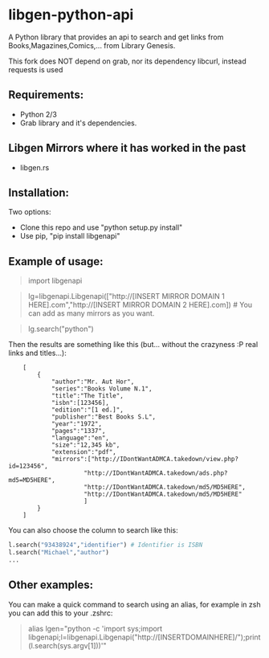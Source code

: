 # libgen-python-api
A Python library that provides an api to search and get links from Books,Magazines,Comics,... from Library Genesis.

This fork does NOT depend on grab, nor its dependency libcurl, instead
requests is used


Requirements:
-------------
* Python 2/3
* Grab library and it's dependencies.

Libgen Mirrors where it has worked in the past
---------------------------------------------
* libgen.rs

Installation:
-------------
Two options:
* Clone this repo and use "python setup.py install"
* Use pip, "pip install libgenapi"

Example of usage:
-----------------

> import libgenapi

> lg=libgenapi.Libgenapi(["http://[INSERT MIRROR DOMAIN 1 HERE].com","http://[INSERT MIRROR DOMAIN 2 HERE].com]) # You can add as many mirrors as you want.

> lg.search("python")


Then the results are something like this (but... without the crazyness :P real links and titles...):

        [
            {
                "author":"Mr. Aut Hor",
                "series":"Books Volume N.1",
                "title":"The Title",
                "isbn":[123456],
                "edition":"[1 ed.]",
                "publisher":"Best Books S.L",
                "year":"1972",
                "pages":"1337",
                "language":"en",
                "size":"12,345 kb",
                "extension":"pdf",
                "mirrors":["http://IDontWantADMCA.takedown/view.php?id=123456",
                         "http://IDontWantADMCA.takedown/ads.php?md5=MD5HERE",
                         "http://IDontWantADMCA.takedown/md5/MD5HERE",
                         "http://IDontWantADMCA.takedown/md5/MD5HERE"
                         ]
            }
        ]
        
You can also choose the column to search like this:

```python
l.search("93438924","identifier") # Identifier is ISBN
l.search("Michael","author")
...
```

Other examples:
---------------
You can make a quick command to search using an alias, for example in zsh you can add this to your .zshrc:
> alias lgen="python -c 'import sys;import libgenapi;l=libgenapi.Libgenapi(\"http://[INSERTDOMAINHERE]/\");print(l.search(sys.argv[1]))'"
